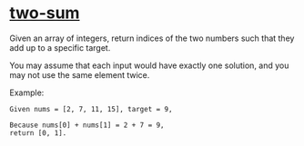[two-sum](https://leetcode.com/problems/two-sum/)
=========

Given an array of integers, return indices of the two numbers
such that they add up to a specific target.

You may assume that each input would have exactly one solution,
and you may not use the same element twice.

Example:
```
Given nums = [2, 7, 11, 15], target = 9,

Because nums[0] + nums[1] = 2 + 7 = 9,
return [0, 1].
```
